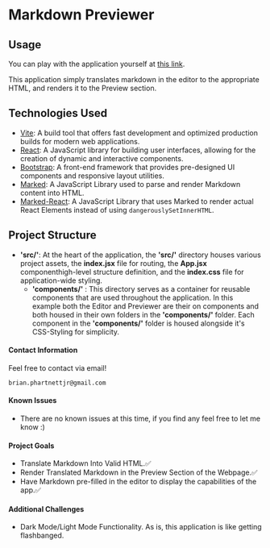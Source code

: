 # Markdown Previewer

## Usage

You can play with the application yourself at [this link](https://bju12290.github.io/markdown-previewer/). 

This application simply translates markdown in the editor to the appropriate HTML, and renders it to the Preview section.


## Technologies Used
 - [Vite](https://vitejs.dev/): A build tool that offers fast development and optimized production builds for modern web applications.
 - [React](https://react.dev/): A JavaScript library for building user interfaces, allowing for the creation of dynamic and interactive components.
 - [Bootstrap](https://getbootstrap.com/): A front-end framework that provides pre-designed UI components and responsive layout utilities.
 - [Marked](https://marked.js.org/): A JavaScript Library used to parse and render Markdown content into HTML.
 - [Marked-React](https://www.npmjs.com/package/marked-react): A JavaScript Library that uses Marked to render actual React Elements instead of using `dangerouslySetInnerHTML`.

 ## Project Structure
- **'src/'**: At the heart of the application, the **'src/'** directory houses various project assets, the **index.jsx** file for routing, the **App.jsx** componenthigh-level structure definition, and the **index.css** file for application-wide styling.
   - **'components/'** : This directory serves as a container for reusable components that are used throughout the application. In this example both the Editor and Previewer are their on components and both housed in their own folders in the **'components/'** folder. Each component in the **'components/'** folder is housed alongside it's CSS-Styling for simplicity.

 #### Contact Information

Feel free to contact via email! 

```brian.phartnettjr@gmail.com```
 #### Known Issues
 
 - There are no known issues at this time, if you find any feel free to let me know :)

 #### Project Goals

- Translate Markdown Into Valid HTML.:white_check_mark:
- Render Translated Markdown in the Preview Section of the Webpage.:white_check_mark:
- Have Markdown pre-filled in the editor to display the capabilities of the app.:white_check_mark:

#### Additional Challenges

- Dark Mode/Light Mode Functionality. As is, this application is like getting flashbanged.



 


